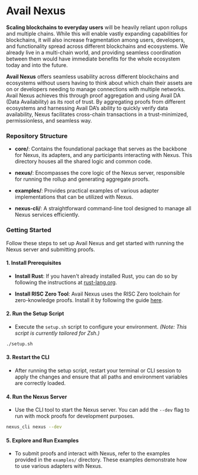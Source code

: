 # Avail Nexus

**Scaling blockchains to everyday users** will be heavily reliant upon rollups and multiple chains. While this will enable vastly expanding capabilities for blockchains, it will also increase fragmentation among users, developers, and functionality spread across different blockchains and ecosystems. We already live in a multi-chain world, and providing seamless coordination between them would have immediate benefits for the whole ecosystem today and into the future.

**Avail Nexus** offers seamless usability across different blockchains and ecosystems without users having to think about which chain their assets are on or developers needing to manage connections with multiple networks. Avail Nexus achieves this through proof aggregation and using Avail DA (Data Availability) as its root of trust. By aggregating proofs from different ecosystems and harnessing Avail DA’s ability to quickly verify data availability, Nexus facilitates cross-chain transactions in a trust-minimized, permissionless, and seamless way. 

### Repository Structure

- **core/**: Contains the foundational package that serves as the backbone for Nexus, its adapters, and any participants interacting with Nexus. This directory houses all the shared logic and common code.

- **nexus/**: Encompasses the core logic of the Nexus server, responsible for running the rollup and generating aggregate proofs.

- **examples/**: Provides practical examples of various adapter implementations that can be utilized with Nexus.

- **nexus-cli/**: A straightforward command-line tool designed to manage all Nexus services efficiently.

### Getting Started

Follow these steps to set up Avail Nexus and get started with running the Nexus server and submitting proofs.

#### 1. Install Prerequisites

- **Install Rust**: If you haven't already installed Rust, you can do so by following the instructions at [rust-lang.org](https://www.rust-lang.org/tools/install).

- **Install RISC Zero Tool**: Avail Nexus uses the RISC Zero toolchain for zero-knowledge proofs. Install it by following the guide [here](https://dev.risczero.com/api/zkvm/install).

#### 2. Run the Setup Script

- Execute the `setup.sh` script to configure your environment. _(Note: This script is currently tailored for Zsh.)_

```zsh
./setup.sh
```

#### 3. Restart the CLI

- After running the setup script, restart your terminal or CLI session to apply the changes and ensure that all paths and environment variables are correctly loaded.

#### 4. Run the Nexus Server

- Use the CLI tool to start the Nexus server. You can add the `--dev` flag to run with mock proofs for development purposes.

```zsh
nexus_cli nexus --dev
```

#### 5. Explore and Run Examples

- To submit proofs and interact with Nexus, refer to the examples provided in the `examples/` directory. These examples demonstrate how to use various adapters with Nexus.
